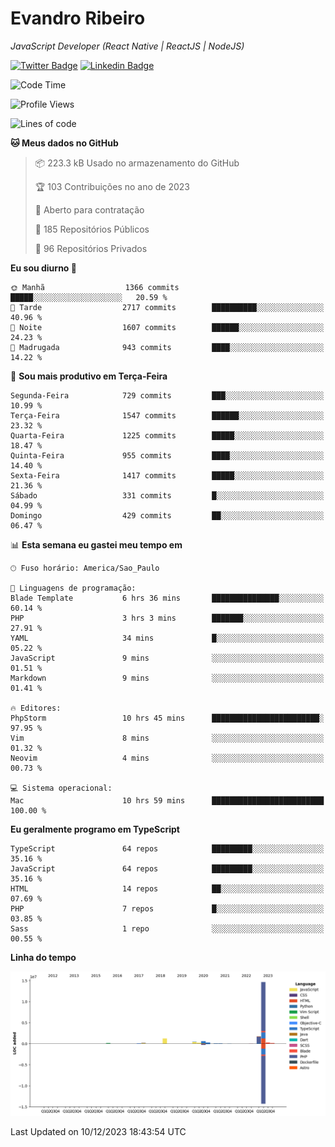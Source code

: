 # Evandro **Ribeiro**

*JavaScript Developer (React Native | ReactJS | NodeJS)*

[![Twitter Badge](https://img.shields.io/badge/-@ribeiroevandro-201B2D?style=flat-square&labelColor=201B2D&logo=twitter&logoColor=white&link=https://twitter.com/ribeiroevandro)](https://twitter.com/ribeiroevandro) 
[![Linkedin Badge](https://img.shields.io/badge/-Evandro%20Ribeiro-201B2D?style=flat-square&logo=Linkedin&logoColor=white&link=https://www.linkedin.com/in/ribeiroevandro)](https://www.linkedin.com/in/ribeiroevandro) 


<!--START_SECTION:waka-->
![Code Time](http://img.shields.io/badge/Code%20Time-3%2C573%20hrs%2013%20mins-blue)

![Profile Views](http://img.shields.io/badge/Visualizac%C3%B5es%20do%20perfil-0-blue)

![Lines of code](https://img.shields.io/badge/Desde%20o%20Hello%20World%20eu%20escrevi-20.0%20million%20linhas%20de%20c%C3%B3digo-blue)

**🐱 Meus dados no GitHub** 

> 📦 223.3 kB Usado no armazenamento do GitHub 
 > 
> 🏆 103 Contribuições no ano de 2023
 > 
> 💼 Aberto para contratação
 > 
> 📜 185 Repositórios Públicos 
 > 
> 🔑 96 Repositórios Privados 
 > 
**Eu sou diurno 🐤** 

```text
🌞 Manhã                  1366 commits        █████░░░░░░░░░░░░░░░░░░░░   20.59 % 
🌆 Tarde                  2717 commits        ██████████░░░░░░░░░░░░░░░   40.96 % 
🌃 Noite                  1607 commits        ██████░░░░░░░░░░░░░░░░░░░   24.23 % 
🌙 Madrugada              943 commits         ████░░░░░░░░░░░░░░░░░░░░░   14.22 % 
```
📅 **Sou mais produtivo em Terça-Feira** 

```text
Segunda-Feira            729 commits         ███░░░░░░░░░░░░░░░░░░░░░░   10.99 % 
Terça-Feira              1547 commits        ██████░░░░░░░░░░░░░░░░░░░   23.32 % 
Quarta-Feira             1225 commits        █████░░░░░░░░░░░░░░░░░░░░   18.47 % 
Quinta-Feira             955 commits         ████░░░░░░░░░░░░░░░░░░░░░   14.40 % 
Sexta-Feira              1417 commits        █████░░░░░░░░░░░░░░░░░░░░   21.36 % 
Sábado                   331 commits         █░░░░░░░░░░░░░░░░░░░░░░░░   04.99 % 
Domingo                  429 commits         ██░░░░░░░░░░░░░░░░░░░░░░░   06.47 % 
```


📊 **Esta semana eu gastei meu tempo em** 

```text
🕑︎ Fuso horário: America/Sao_Paulo

💬 Linguagens de programação: 
Blade Template           6 hrs 36 mins       ███████████████░░░░░░░░░░   60.14 % 
PHP                      3 hrs 3 mins        ███████░░░░░░░░░░░░░░░░░░   27.91 % 
YAML                     34 mins             █░░░░░░░░░░░░░░░░░░░░░░░░   05.22 % 
JavaScript               9 mins              ░░░░░░░░░░░░░░░░░░░░░░░░░   01.51 % 
Markdown                 9 mins              ░░░░░░░░░░░░░░░░░░░░░░░░░   01.41 % 

🔥 Editores: 
PhpStorm                 10 hrs 45 mins      ████████████████████████░   97.95 % 
Vim                      8 mins              ░░░░░░░░░░░░░░░░░░░░░░░░░   01.32 % 
Neovim                   4 mins              ░░░░░░░░░░░░░░░░░░░░░░░░░   00.73 % 

💻 Sistema operacional: 
Mac                      10 hrs 59 mins      █████████████████████████   100.00 % 
```

**Eu geralmente programo em TypeScript** 

```text
TypeScript               64 repos            █████████░░░░░░░░░░░░░░░░   35.16 % 
JavaScript               64 repos            █████████░░░░░░░░░░░░░░░░   35.16 % 
HTML                     14 repos            ██░░░░░░░░░░░░░░░░░░░░░░░   07.69 % 
PHP                      7 repos             █░░░░░░░░░░░░░░░░░░░░░░░░   03.85 % 
Sass                     1 repo              ░░░░░░░░░░░░░░░░░░░░░░░░░   00.55 % 
```



**Linha do tempo**

![Lines of Code chart](https://raw.githubusercontent.com/ribeiroevandro/ribeiroevandro/main/assets/bar_graph.png)


 Last Updated on 10/12/2023 18:43:54 UTC
<!--END_SECTION:waka-->
